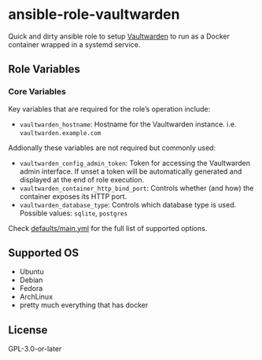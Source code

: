 ansible-role-vaultwarden
===================
Quick and dirty ansible role to setup [Vaultwarden](https://github.com/dani-garcia/vaultwarden) to run as a Docker container wrapped in a systemd service.


Role Variables
--------------
### Core Variables
Key variables that are required for the role’s operation include:

- `vaultwarden_hostname`: Hostname for the Vaultwarden instance. i.e. `vaultwarden.example.com`

Addionally these variables are not required but commonly used:

- `vaultwarden_config_admin_token`: Token for accessing the Vaultwarden admin interface. If unset a token will be automatically generated and displayed at the end of role execution.
- `vaultwarden_container_http_bind_port`: Controls whether (and how) the container exposes its HTTP port.
- `vaultwarden_database_type`: Controls which database type is used. Possible values: `sqlite`, `postgres`

Check [defaults/main.yml](defaults/main.yml) for the full list of supported options.

Supported OS
------------
- Ubuntu
- Debian
- Fedora
- ArchLinux
- pretty much everything that has docker

License
-------

GPL-3.0-or-later

